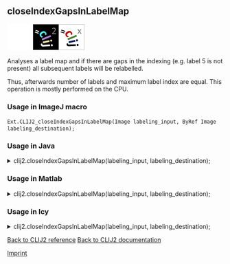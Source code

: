 ## closeIndexGapsInLabelMap
<img src="images/mini_empty_logo.png"/><img src="images/mini_clij2_logo.png"/><img src="images/mini_clijx_logo.png"/>

Analyses a label map and if there are gaps in the indexing (e.g. label 5 is not present) all 
subsequent labels will be relabelled. 

Thus, afterwards number of labels and maximum label index are equal.
This operation is mostly performed on the CPU.

### Usage in ImageJ macro
```
Ext.CLIJ2_closeIndexGapsInLabelMap(Image labeling_input, ByRef Image labeling_destination);
```




### Usage in Java


<details>

<summary>
clij2.closeIndexGapsInLabelMap(labeling_input, labeling_destination);
</summary>
<pre class="highlight">// init CLIJ and GPU
import net.haesleinhuepf.clij2.CLIJ2;
import net.haesleinhuepf.clij.clearcl.ClearCLBuffer;
CLIJ2 clij2 = CLIJ2.getInstance();

// get input parameters
ClearCLBuffer labeling_input = clij2.push(labeling_inputImagePlus);
labeling_destination = clij2.create(labeling_input);
</pre>

<pre class="highlight">
// Execute operation on GPU
clij2.closeIndexGapsInLabelMap(labeling_input, labeling_destination);
</pre>

<pre class="highlight">
//show result
labeling_destinationImagePlus = clij2.pull(labeling_destination);
labeling_destinationImagePlus.show();

// cleanup memory on GPU
clij2.release(labeling_input);
clij2.release(labeling_destination);
</pre>

</details>





### Usage in Matlab


<details>

<summary>
clij2.closeIndexGapsInLabelMap(labeling_input, labeling_destination);
</summary>
<pre class="highlight">% init CLIJ and GPU
clij2 = init_clatlab();

% get input parameters
labeling_input = clij2.pushMat(labeling_input_matrix);
labeling_destination = clij2.create(labeling_input);
</pre>

<pre class="highlight">
% Execute operation on GPU
clij2.closeIndexGapsInLabelMap(labeling_input, labeling_destination);
</pre>

<pre class="highlight">
% show result
labeling_destination = clij2.pullMat(labeling_destination)

% cleanup memory on GPU
clij2.release(labeling_input);
clij2.release(labeling_destination);
</pre>

</details>





### Usage in Icy


<details>

<summary>
clij2.closeIndexGapsInLabelMap(labeling_input, labeling_destination);
</summary>
<pre class="highlight">// init CLIJ and GPU
importClass(net.haesleinhuepf.clicy.CLICY);
importClass(Packages.icy.main.Icy);

clij2 = CLICY.getInstance();

// get input parameters
labeling_input_sequence = getSequence();
labeling_input = clij2.pushSequence(labeling_input_sequence);
labeling_destination = clij2.create(labeling_input);
</pre>

<pre class="highlight">
// Execute operation on GPU
clij2.closeIndexGapsInLabelMap(labeling_input, labeling_destination);
</pre>

<pre class="highlight">
// show result
labeling_destination_sequence = clij2.pullSequence(labeling_destination)
Icy.addSequence(labeling_destination_sequence);
// cleanup memory on GPU
clij2.release(labeling_input);
clij2.release(labeling_destination);
</pre>

</details>



[Back to CLIJ2 reference](https://clij.github.io/clij2-docs/reference)
[Back to CLIJ2 documentation](https://clij.github.io/clij2-docs)

[Imprint](https://clij.github.io/imprint)
